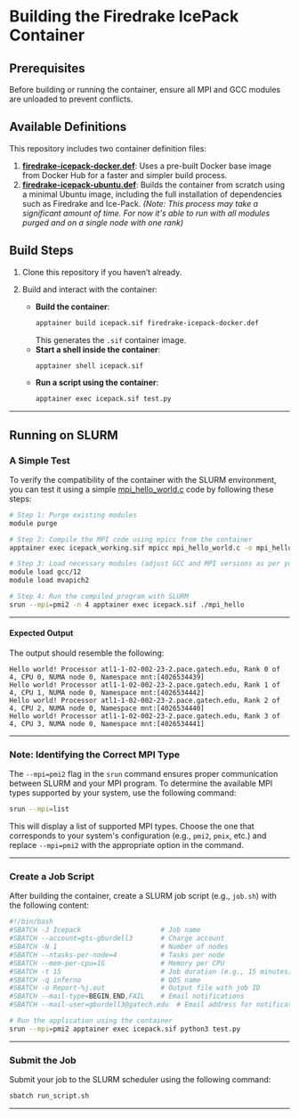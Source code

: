 # Building the Firedrake IcePack Container

## Prerequisites
Before building or running the container, ensure all MPI and GCC modules are unloaded to prevent conflicts.

## Available Definitions
This repository includes two container definition files:

1. **[firedrake-icepack-docker.def](./firedrake-icepack-docker.def)**: Uses a pre-built Docker base image from Docker Hub for a faster and simpler build process.
2. **[firedrake-icepack-ubuntu.def](./firedrake-icepack-ubuntu.def)**: Builds the container from scratch using a minimal Ubuntu image, including the full installation of dependencies such as Firedrake and Ice-Pack. *(Note: This process may take a significant amount of time. For now it's able to run with all modules purged and on a single node with one rank)* 

## Build Steps
1. Clone this repository if you haven’t already.

2. Build and interact with the container:
   - **Build the container**:
     ```bash
     apptainer build icepack.sif firedrake-icepack-docker.def
     ```
     This generates the `.sif` container image.
   - **Start a shell inside the container**:
     ```bash
     apptainer shell icepack.sif
     ```
   - **Run a script using the container**:
     ```bash
     apptainer exec icepack.sif test.py
     ```
---

## Running on SLURM

### **A Simple Test**
To verify the compatibility of the container with the SLURM environment, you can test it using a simple [mpi_hello_world.c](./mpi_hello_world.c) code by following these steps:

```bash
# Step 1: Purge existing modules
module purge

# Step 2: Compile the MPI code using mpicc from the container
apptainer exec icepack_working.sif mpicc mpi_hello_world.c -o mpi_hello

# Step 3: Load necessary modules (adjust GCC and MPI versions as per your system)
module load gcc/12
module load mvapich2

# Step 4: Run the compiled program with SLURM
srun --mpi=pmi2 -n 4 apptainer exec icepack.sif ./mpi_hello
```

---

#### **Expected Output**
The output should resemble the following:

```
Hello world! Processor atl1-1-02-002-23-2.pace.gatech.edu, Rank 0 of 4, CPU 0, NUMA node 0, Namespace mnt:[4026534439]
Hello world! Processor atl1-1-02-002-23-2.pace.gatech.edu, Rank 1 of 4, CPU 1, NUMA node 0, Namespace mnt:[4026534442]
Hello world! Processor atl1-1-02-002-23-2.pace.gatech.edu, Rank 2 of 4, CPU 2, NUMA node 0, Namespace mnt:[4026534440]
Hello world! Processor atl1-1-02-002-23-2.pace.gatech.edu, Rank 3 of 4, CPU 3, NUMA node 0, Namespace mnt:[4026534441]
```
---

### **Note: Identifying the Correct MPI Type**
The `--mpi=pmi2` flag in the `srun` command ensures proper communication between SLURM and your MPI program. To determine the available MPI types supported by your system, use the following command:

```bash
srun --mpi=list
```

This will display a list of supported MPI types. Choose the one that corresponds to your system's configuration (e.g., `pmi2`, `pmix`, etc.) and replace `--mpi=pmi2` with the appropriate option in the command.

---
### **Create a Job Script**
After building the container, create a SLURM job script (e.g., `job.sh`) with the following content:

```bash
#!/bin/bash
#SBATCH -J Icepack                    # Job name
#SBATCH --account=gts-gburdell3       # Charge account
#SBATCH -N 1                          # Number of nodes
#SBATCH --ntasks-per-node=4           # Tasks per node
#SBATCH --mem-per-cpu=1G              # Memory per CPU
#SBATCH -t 15                         # Job duration (e.g., 15 minutes)
#SBATCH -q inferno                    # QOS name
#SBATCH -o Report-%j.out              # Output file with job ID
#SBATCH --mail-type=BEGIN,END,FAIL    # Email notifications
#SBATCH --mail-user=gburdell3@gatech.edu  # Email address for notifications

# Run the application using the container
srun --mpi=pmi2 apptainer exec icepack.sif python3 test.py
```

---

### **Submit the Job**
Submit your job to the SLURM scheduler using the following command:

```bash
sbatch run_script.sh
```

---
